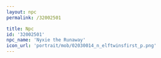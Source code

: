 ```yaml
---
layout: npc
permalink: /32002501

title: Npc
id: '32002501'
npc_name: 'Nyxie the Runaway'
icon_url: 'portrait/mob/02030014_n_elftwinsfirst_p.png'
---
```


